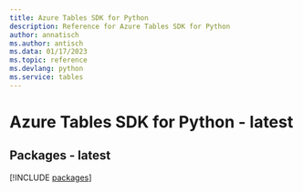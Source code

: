 ```yaml
---
title: Azure Tables SDK for Python
description: Reference for Azure Tables SDK for Python
author: annatisch
ms.author: antisch
ms.data: 01/17/2023
ms.topic: reference
ms.devlang: python
ms.service: tables
---
```

# Azure Tables SDK for Python - latest
## Packages - latest
[!INCLUDE [packages](tables-index.md)]
